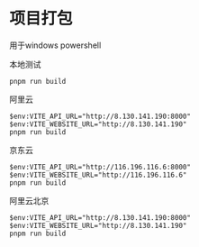 # 项目打包

用于windows powershell

本地测试

```shell
pnpm run build
```

阿里云

```shell
$env:VITE_API_URL="http://8.130.141.190:8000"
$env:VITE_WEBSITE_URL="http://8.130.141.190"
pnpm run build
```

京东云

```shell
$env:VITE_API_URL="http://116.196.116.6:8000"
$env:VITE_WEBSITE_URL="http://116.196.116.6"
pnpm run build
```

阿里云北京

```shell
$env:VITE_API_URL="http://8.130.141.190:8000"
$env:VITE_WEBSITE_URL="http://8.130.141.190"
pnpm run build
```
